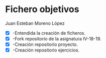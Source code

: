 # Fichero objetivos
Juan Esteban Moreno López
- [x] -Entendida la creación de ficheros.
- [x] -Fork repositorio de la asignatura IV-18-19.
- [x] -Creación repositorio proyecto.
- [X] -Creación repositorio ejercicios.
